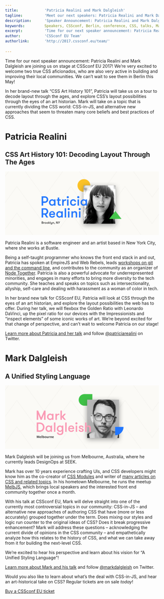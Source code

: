 ```yaml
---
title:            'Patricia Realini and Mark Dalgleish'
tagline:          'Meet our next speakers: Patricia Realini and Mark Dalgleish'
description:      'Speaker Announcement: Patricia Realini and Mark Dalgleish'
keywords:         Speakers, CSSconf, Berlin, conference, CSS, talks, Mark Dalgleish, Patricia Realini
excerpt:          'Time for our next speaker announcement: Patricia Realini and Mark Dalgleish will join us for CSSconf EU 2017! We’re very excited to welcome two true CSS aficionados, who are also very active building and improving their local communities. We can’t wait to welcome them on stage in Berlin!'
author:           'CSSconf EU Team'
authorlink:       'http://2017.cssconf.eu/team/'

---
```


Time for our next speaker announcement: Patricia Realini and Mark Dalgleish are joining us on stage at CSSconf EU 2017! We’re very excited to welcome two true CSS aficionados, who are also very active in building and improving their local communities. We can’t wait to see them in Berlin this May!

In her brand-new talk “CSS Art History 101”, Patricia will take us on a tour to decode layout through the ages, and explore CSS’s layout possibilities through the eyes of an art historian. Mark will take on a topic that is currently dividing the CSS world: CSS-in-JS, and alternative new approaches that seem to threaten many core beliefs and best practices of CSS.

# Patricia Realini
## CSS Art History 101: Decoding Layout Through The Ages

![](patricia-realini-blog.png)

Patricia Realini is a software engineer and an artist based in New York City, where she works at Bustle.

Being a self-taught programmer who knows the front end stack in and out, Patricia has spoken at EmpireJS and Web Rebels, leads [workshops on git and the command line](http://slides.com/patriciarealini/get-git-got#/), and contributes to the community as an organizer of [Node Together](http://www.nodetogether.org/). Patricia is also a powerful advocate for underrepresented minorities, and engages in many efforts to bring more diversity to the tech community. She teaches and speaks on topics such as intersectionality, allyship, self-care and dealing with harassment as a woman of color in tech.

In her brand new talk for CSSconf EU, Patricia will look at CSS through the eyes of an art historian, and explore the layout possibilities the web has to offer. During her talk, we will flexbox the Golden Ratio with Leonardo DaVinci, up the pixel ratio for our devices with the Impressionists and “inspect elements”  of some iconic works of art. We’re beyond excited for that change of perspective, and can’t wait to welcome Patricia on our stage!

[Learn more about Patricia and her talk](http://2017.cssconf.eu/speakers/patricia-realini.html) and follow [@patriciarealini](https://twitter.com/patriciarealini) on Twitter.


# Mark Dalgleish
## A Unified Styling Language

![](mark-dalgleish-blog.png)

Mark Dalgleish will be joining us from Melbourne, Australia, where he currently leads DesignOps at SEEK.

Mark has over 10 years experience crafting UIs, and CSS developers might know him as the co-creator of [CSS Modules](https://github.com/css-modules/css-modules) and writer of [many articles on CSS and related topics](https://medium.com/@markdalgleish). In his hometown Melbourne, he runs the meetup [MelbJS](http://melbjs.com/), which brings local speakers and the interested front end community together once a month.

With his talk at CSSconf EU, Mark will delve straight into one of the currently most controversial topics in our community: CSS-in-JS – and alternative new approaches of authoring CSS that have (more or less accurately) grouped together under the term. Does mixing our styles and logic run counter to the original ideas of CSS? Does it break progressive enhancement?
Mark will address these questions – acknowledging the current divide of opinions in the CSS community – and empathetically analyze how this relates to the history of CSS, and what we can take away from it for building the next-level CSS.

We’re excited to hear his perspective and learn about his vision for “A Unified Styling Language”!

[Learn more about Mark and his talk](http://2017.cssconf.eu/speakers/mark-dalgleish.html) and follow [@markdalgleish](https://twitter.com/markdalgleish) on Twitter.

Would you also like to learn about what’s the deal with CSS-in-JS, and hear an art-historical take on CSS? Regular tickets are on sale *today*!

<a href="https://tito.io/cssconfeu/cssconfeu-2017" class="btn--special">
  <span class="btn__span" data-hover="Buy CSSconf EU Ticket">Buy a CSSconf EU ticket</span>
</a>
